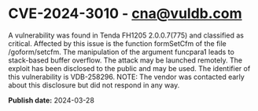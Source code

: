 # CVE-2024-3010 - cna@vuldb.com

A vulnerability was found in Tenda FH1205 2.0.0.7(775) and classified as critical. Affected by this issue is the function formSetCfm of the file /goform/setcfm. The manipulation of the argument funcpara1 leads to stack-based buffer overflow. The attack may be launched remotely. The exploit has been disclosed to the public and may be used. The identifier of this vulnerability is VDB-258296. NOTE: The vendor was contacted early about this disclosure but did not respond in any way.

**Publish date:** 2024-03-28
